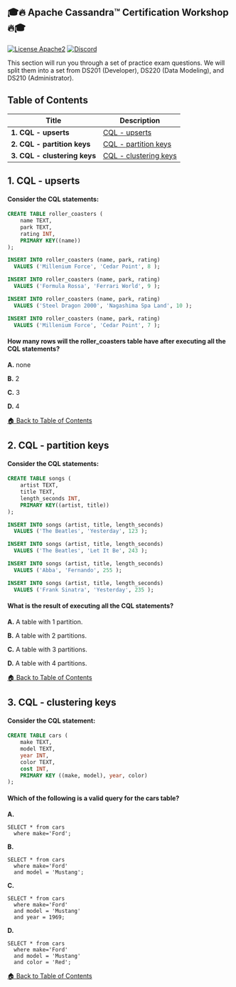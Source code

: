 ## 🎓🔥 Apache Cassandra™ Certification Workshop 🔥🎓

[![License Apache2](https://img.shields.io/hexpm/l/plug.svg)](http://www.apache.org/licenses/LICENSE-2.0)
[![Discord](https://img.shields.io/discord/685554030159593522)](https://discord.com/widget?id=685554030159593522&theme=dark)

This section will run you through a set of practice exam questions. We will split them into a set from DS201 (Developer), DS220 (Data Modeling), and DS210 (Administrator). 

## Table of Contents

| Title  | Description
|---|---|
| **1. CQL - upserts** | [CQL - upserts](#1-cql---upserts) |
| **2. CQL - partition keys** | [CQL - partition keys](#2-cql---partition-keys) |
| **3. CQL - clustering keys** | [CQL - clustering keys](#3-cql---clustering-keys) |

## 1. CQL - upserts
#### Consider the CQL statements:
```SQL
CREATE TABLE roller_coasters (
    name TEXT,
    park TEXT,
    rating INT,
    PRIMARY KEY((name))
);

INSERT INTO roller_coasters (name, park, rating) 
  VALUES ('Millenium Force', 'Cedar Point', 8 );

INSERT INTO roller_coasters (name, park, rating) 
  VALUES ('Formula Rossa', 'Ferrari World', 9 );

INSERT INTO roller_coasters (name, park, rating) 
  VALUES ('Steel Dragon 2000', 'Nagashima Spa Land', 10 );

INSERT INTO roller_coasters (name, park, rating) 
  VALUES ('Millenium Force', 'Cedar Point', 7 );
```

#### How many rows will the roller_coasters table have after executing all the CQL statements?

**A.** none

**B.** 2

**C.** 3

**D.** 4


[🏠 Back to Table of Contents](#table-of-contents)


## 2. CQL - partition keys
#### Consider the CQL statements:
```SQL
CREATE TABLE songs (
    artist TEXT,
    title TEXT,
    length_seconds INT,
    PRIMARY KEY((artist, title))
);

INSERT INTO songs (artist, title, length_seconds) 
  VALUES ('The Beatles', 'Yesterday', 123 );

INSERT INTO songs (artist, title, length_seconds) 
  VALUES ('The Beatles', 'Let It Be', 243 );

INSERT INTO songs (artist, title, length_seconds) 
  VALUES ('Abba', 'Fernando', 255 );

INSERT INTO songs (artist, title, length_seconds) 
  VALUES ('Frank Sinatra', 'Yesterday', 235 );
```

#### What is the result of executing all the CQL statements?

**A.** A table with 1 partition. 

**B.** A table with 2 partitions.

**C.** A table with 3 partitions.

**D.** A table with 4 partitions.


[🏠 Back to Table of Contents](#table-of-contents)


## 3. CQL - clustering keys
#### Consider the CQL statement:
```SQL
CREATE TABLE cars (
    make TEXT,
    model TEXT,
    year INT,
    color TEXT,
    cost INT,
    PRIMARY KEY ((make, model), year, color)
);
```

#### Which of the following is a valid query for the cars table?

**A.** 
```
SELECT * from cars 
  where make='Ford';
```

**B.** 
```
SELECT * from cars 
  where make='Ford' 
  and model = 'Mustang';
```

**C.** 
```
SELECT * from cars 
  where make='Ford' 
  and model = 'Mustang' 
  and year = 1969;
```

**D.** 
```
SELECT * from cars 
  where make='Ford' 
  and model = 'Mustang' 
  and color = 'Red';
```

[🏠 Back to Table of Contents](#table-of-contents)